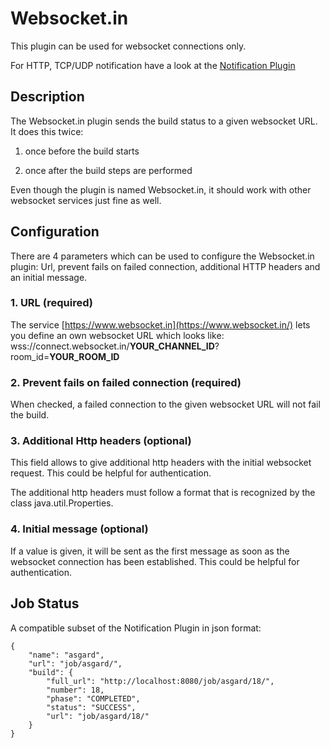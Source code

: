 # Websocket.in

This plugin can be used for websocket connections only.

For HTTP, TCP/UDP notification have a look at the [Notification Plugin](https://plugins.jenkins.io/notification/)

## Description

The Websocket.in plugin sends the build status to a given websocket URL.
It does this twice:

1. once before the build starts 

2. once after the build steps are performed


Even though the plugin is named Websocket.in, it should work with other websocket services just fine as well.

## Configuration

There are 4 parameters which can be used to configure the Websocket.in plugin: 
Url, prevent fails on failed connection, additional HTTP headers and an initial message.

### 1. URL (required)

The service [https://www.websocket.in](https://www.websocket.in/) lets you define an own websocket URL which looks like:
wss://connect.websocket.in/**YOUR\_CHANNEL\_ID**?room\_id=**YOUR\_ROOM\_ID**

### 2. Prevent fails on failed connection (required)

When checked, a failed connection to the given websocket URL will not fail the build.

### 3. Additional Http headers (optional)

This field allows to give additional http headers with the initial websocket request. This could be helpful for authentication.  

The additional http headers must follow a format that is recognized by the class java.util.Properties.

### 4. Initial message (optional)

If a value is given, it will be sent as the first message as soon as the websocket connection has been established. This could be helpful for authentication.

## Job Status

A compatible subset of the Notification Plugin in json format:

``` syntaxhighlighter-pre
{
    "name": "asgard",
    "url": "job/asgard/",
    "build": {
        "full_url": "http://localhost:8080/job/asgard/18/",
        "number": 18,
        "phase": "COMPLETED",
        "status": "SUCCESS",
        "url": "job/asgard/18/"
    }
}
```

  

  
